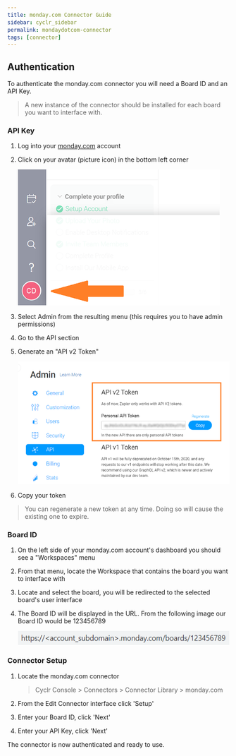 ```yaml
---
title: monday.com Connector Guide
sidebar: cyclr_sidebar
permalink: mondaydotcom-connector
tags: [connector]
---
```


## Authentication

To authenticate the monday<span></span>.com connector you will need a Board ID and an API Key.

> A new instance of the connector should be installed for each board you want to interface with.

### API Key

1. Log into your [monday.com](https://auth.monday.com/login) account

2. Click on your avatar (picture icon) in the bottom left corner

   ![monday dot com avatar](./images/monday_docs_2.png)

3. Select Admin from the resulting menu (this requires you to have admin permissions)

4. Go to the API section

5. Generate an "API v2 Token"

   ![monday dot com api token](./images/monday_docs_4.png)

6. Copy your token

> You can regenerate a new token at any time. Doing so will cause the existing one to expire.

### Board ID

1. On the left side of your monday<span></span>.com account's dashboard you should see a "Workspaces" menu

2. From that menu, locate the Workspace that contains the board you want to interface with

3. Locate and select the board, you will be redirected to the selected board's user interface

4. The Board ID will be displayed in the URL. From the following image our Board ID would be 123456789

   ![monday dot com board id](./images/monday_docs_1.png)

### Connector Setup

1. Locate the monday<span></span>.com connector

   > Cyclr Console > Connectors > Connector Library > monday<span></span>.com

2. From the Edit Connector interface click 'Setup'

3. Enter your Board ID, click 'Next'

4. Enter your API Key, click 'Next'

The connector is now authenticated and ready to use.
